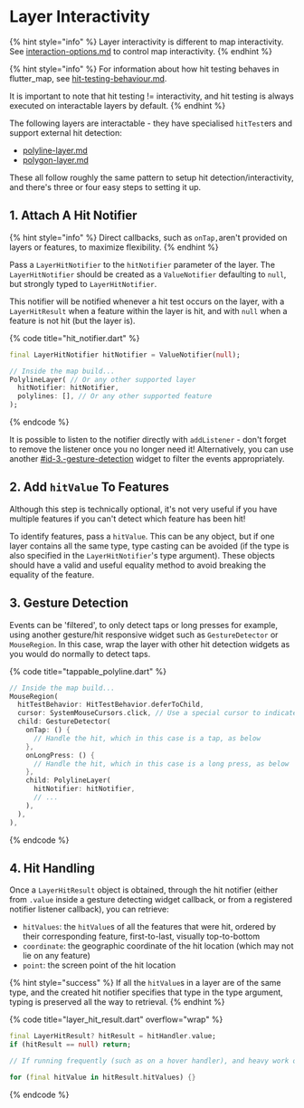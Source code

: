 # Layer Interactivity

{% hint style="info" %}
Layer interactivity is different to map interactivity. See [interaction-options.md](../../usage/options/interaction-options.md "mention") to control map interactivity.
{% endhint %}

{% hint style="info" %}
For information about how hit testing behaves in flutter\_map, see [hit-testing-behaviour.md](hit-testing-behaviour.md "mention").

It is important to note that hit testing != interactivity, and hit testing is always executed on interactable layers by default.
{% endhint %}

The following layers are interactable - they have specialised `hitTest`ers and support external hit detection:

* [polyline-layer.md](../polyline-layer.md "mention")
* [polygon-layer.md](../polygon-layer.md "mention")

These all follow roughly the same pattern to setup hit detection/interactivity, and there's three or four easy steps to setting it up.&#x20;

## 1. Attach A Hit Notifier

{% hint style="info" %}
Direct callbacks, such as `onTap,`aren't provided on layers or features, to maximize flexibility.
{% endhint %}

Pass a `LayerHitNotifier` to the `hitNotifier` parameter of the layer. The `LayerHitNotifier` should be created as a `ValueNotifier` defaulting to `null`, but strongly typed to `LayerHitNotifier`.

This notifier will be notified whenever a hit test occurs on the layer, with a  `LayerHitResult` when a feature within the layer is hit, and with `null` when a feature is not hit (but the layer is).

{% code title="hit_notifier.dart" %}
```dart
final LayerHitNotifier hitNotifier = ValueNotifier(null);

// Inside the map build...
PolylineLayer( // Or any other supported layer
  hitNotifier: hitNotifier,
  polylines: [], // Or any other supported feature
);
```
{% endcode %}

It is possible to listen to the notifier directly with `addListener` - don't forget to remove the listener once you no longer need it! Alternatively, you can use another [#id-3.-gesture-detection](./#id-3.-gesture-detection "mention") widget to filter the events appropriately.

## 2. Add `hitValue` To Features

Although this step is technically optional, it's not very useful if you have multiple features if you can't detect which feature has been hit!

To identify features, pass a `hitValue`. This can be any object, but if one layer contains all the same type, type casting can be avoided (if the type is also specified in the `LayerHitNotifier`'s type argument). These objects should have a valid and useful equality method to avoid breaking the equality of the feature.

## 3. Gesture Detection

Events can be 'filtered', to only detect taps or long presses for example, using another gesture/hit responsive widget such as `GestureDetector` or `MouseRegion`. In this case, wrap the layer with other hit detection widgets as you would do normally to detect taps.

{% code title="tappable_polyline.dart" %}
```dart
// Inside the map build...
MouseRegion(
  hitTestBehavior: HitTestBehavior.deferToChild,
  cursor: SystemMouseCursors.click, // Use a special cursor to indicate interactivity
  child: GestureDetector(
    onTap: () {
      // Handle the hit, which in this case is a tap, as below
    },
    onLongPress: () {
      // Handle the hit, which in this case is a long press, as below
    },
    child: PolylineLayer(
      hitNotifier: hitNotifier,
      // ...
    ),
  ),
),
```
{% endcode %}

## 4. Hit Handling

Once a `LayerHitResult` object is obtained, through the hit notifier (either from `.value` inside a gesture detecting widget callback, or from a registered notifier listener callback), you can retrieve:

* `hitValues`: the `hitValue`s of all the features that were hit, ordered by their corresponding feature, first-to-last, visually top-to-bottom
* `coordinate`: the geographic coordinate of the hit location (which may not lie on any feature)
* `point`: the screen point of the hit location

{% hint style="success" %}
If all the `hitValue`s in a layer are of the same type, and the created hit notifier specifies that type in the type argument, typing is preserved all the way to retrieval.
{% endhint %}

{% code title="layer_hit_result.dart" overflow="wrap" %}
```dart
final LayerHitResult? hitResult = hitHandler.value;
if (hitResult == null) return;

// If running frequently (such as on a hover handler), and heavy work or state changes are performed here, store each result so it can be compared to the newest result, then avoid work if they are equal 

for (final hitValue in hitResult.hitValues) {}
```
{% endcode %}
